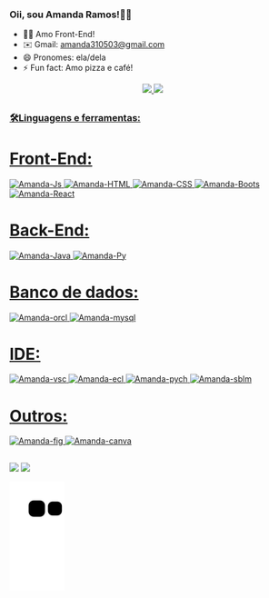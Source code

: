 ### Oii, sou Amanda Ramos!🙋‍♀️

- 👩‍💻 Amo Front-End!
- ✉️ Gmail: amanda310503@gmail.com
- 😄 Pronomes: ela/dela
- ⚡ Fun fact: Amo pizza e café!

<div align="center">
  <a href="https://github.com/4m4nd4">
  <img height="150em" src="https://github-readme-stats.vercel.app/api?username=4m4nd4&show_icons=true&theme=dracula&include_all_commits=true&count_private=true"/>
  <img height="150em" src="https://github-readme-stats.vercel.app/api/top-langs/?username=4m4nd4&layout=compact&langs_count=7&theme=dracula"/>
</div>

  ##
### 🛠️Linguagens e ferramentas:
  
# Front-End:
<div>
  <img alt="Amanda-Js" src="https://img.shields.io/badge/JavaScript-F7DF1E?style=for-the-badge&logo=javascript&logoColor=black" target="_blank">
  <img alt="Amanda-HTML" src="https://img.shields.io/badge/HTML5-E34F26?style=for-the-badge&logo=html5&logoColor=white" target="_blank">
  <img alt="Amanda-CSS" src="https://img.shields.io/badge/CSS3-1572B6?style=for-the-badge&logo=css3&logoColor=white" target="_blank">
  <img alt="Amanda-Boots" src="https://img.shields.io/badge/Bootstrap-563D7C?style=for-the-badge&logo=bootstrap&logoColor=white" target="_blank">
  <img alt="Amanda-React" src="https://img.shields.io/badge/React-20232A?style=for-the-badge&logo=react&logoColor=61DAFB" target="_blank">
</div>
 
# Back-End:
<div>
  <img alt="Amanda-Java" src="https://img.shields.io/badge/Java-ED8B00?style=for-the-badge&logo=java&logoColor=white" target="_blank">
  <img alt="Amanda-Py" src="https://img.shields.io/badge/Python-3776AB?style=for-the-badge&logo=python&logoColor=white" target="_blank">
</div>
  
# Banco de dados:
<div>
  <img alt="Amanda-orcl" src="https://img.shields.io/badge/Oracle-F80000?style=for-the-badge&logo=oracle&logoColor=white" target="_blank">
  <img alt="Amanda-mysql" src="https://img.shields.io/badge/MySQL-00000F?style=for-the-badge&logo=mysql&logoColor=white" target="_blank">
</div>
  
# IDE:
<div>
  <img alt="Amanda-vsc" src="https://img.shields.io/badge/Visual%20Studio%20Code-0078d7.svg?style=for-the-badge&logo=visual-studio-code&logoColor=white" target="_blank">
  <img alt="Amanda-ecl" src="https://img.shields.io/badge/Eclipse-FE7A16.svg?style=for-the-badge&logo=Eclipse&logoColor=white" target="_blank">
  <img alt="Amanda-pych" src="https://img.shields.io/badge/pycharm-143?style=for-the-badge&logo=pycharm&logoColor=black&color=black&labelColor=green" target="_blank">
  <img alt="Amanda-sblm" src="https://img.shields.io/badge/sublime_text-%23575757.svg?style=for-the-badge&logo=sublime-text&logoColor=important" target="_blank">
</div>

# Outros:
<div>
  <img alt="Amanda-fig" src="https://img.shields.io/badge/figma-%23F24E1E.svg?style=for-the-badge&logo=figma&logoColor=white" target="_blank">
  <img alt="Amanda-canva" src="https://img.shields.io/badge/Canva-%2300C4CC.svg?style=for-the-badge&logo=Canva&logoColor=white" target="_blank">
</div>
  
##
  
<div> 
  <a href="https://www.instagram.com/amandrs.ramos/" target="_blank"><img src="https://img.shields.io/badge/-Instagram-%23E4405F?style=for-the-badge&logo=instagram&logoColor=white" target="_blank"></a>
  <a href="https://www.linkedin.com/in/amanda-ramos-da-silva-8406b8219/" target="_blank"><img src="https://img.shields.io/badge/-LinkedIn-%230077B5?style=for-the-badge&logo=linkedin&logoColor=white" target="_blank"></a> 
 
  ![Snake animation](https://github.com/4m4nd4/4m4nd4/blob/output/github-contribution-grid-snake.svg)
 
</div>
